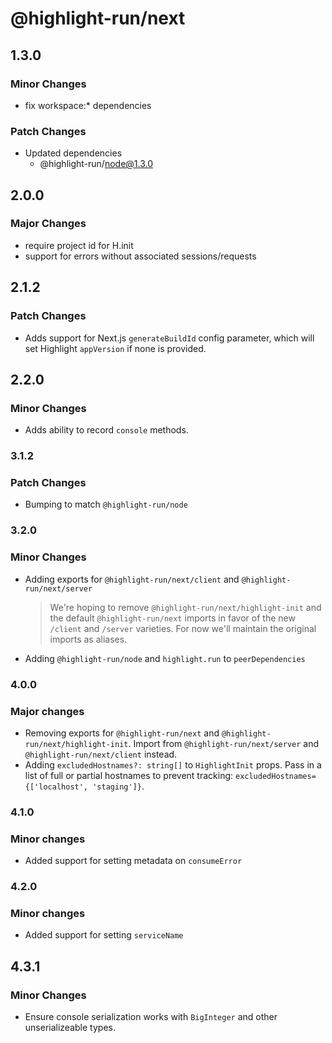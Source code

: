 # @highlight-run/next

## 1.3.0

### Minor Changes

-   fix workspace:\* dependencies

### Patch Changes

-   Updated dependencies
    -   @highlight-run/node@1.3.0

## 2.0.0

### Major Changes

-   require project id for H.init
-   support for errors without associated sessions/requests

## 2.1.2

### Patch Changes

-   Adds support for Next.js `generateBuildId` config parameter, which will set Highlight `appVersion` if none is provided.

## 2.2.0

### Minor Changes

-   Adds ability to record `console` methods.

### 3.1.2

### Patch Changes

- Bumping to match `@highlight-run/node`

### 3.2.0

### Minor Changes

- Adding exports for `@highlight-run/next/client` and `@highlight-run/next/server`
    > We're hoping to remove `@highlight-run/next/highlight-init` and the default `@highlight-run/next` imports in favor of the new `/client` and `/server` varieties. For now we'll maintain the original imports as aliases.
- Adding `@highlight-run/node` and `highlight.run` to `peerDependencies`

### 4.0.0

### Major changes

- Removing exports for `@highlight-run/next` and `@highlight-run/next/highlight-init`. Import from `@highlight-run/next/server` and `@highlight-run/next/client` instead.
- Adding `excludedHostnames?: string[]` to `HighlightInit` props. Pass in a list of full or partial hostnames to prevent tracking: `excludedHostnames={['localhost', 'staging']}`.

### 4.1.0

### Minor changes

- Added support for setting metadata on `consumeError`

### 4.2.0

### Minor changes

- Added support for setting `serviceName`

## 4.3.1

### Minor Changes

-   Ensure console serialization works with `BigInteger` and other unserializeable types.
